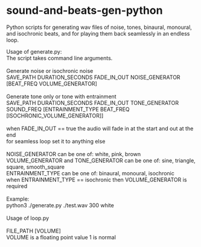 # sound-and-beats-gen-python
Python scripts for generating wav files of noise, tones, binaural, monoural, and isochronic beats, and for playing them back seamlessly in an endless loop.

Usage of generate.py:<br/>
The script takes command line arguments.<br/><br/>
Generate noise or isochronic noise<br/>
SAVE_PATH DURATION_SECONDS FADE_IN_OUT NOISE_GENERATOR [BEAT_FREQ VOLUME_GENERATOR]<br/><br/>
Generate tone only or tone with entrainment<br/>
SAVE_PATH DURATION_SECONDS FADE_IN_OUT TONE_GENERATOR SOUND_FREQ [ENTRAINMENT_TYPE BEAT_FREQ [ISOCHRONIC_VOLUME_GENERATOR]]<br/><br/>
when FADE_IN_OUT == true the audio will fade in at the start and out at the end<br/>
for seamless loop set it to anything else<br/><br/>
NOISE_GENERATOR can be one of: white, pink, brown<br/>
VOLUME_GENERATOR and TONE_GENERATOR can be one of: sine, triangle, square, smooth_square<br/>
ENTRAINMENT_TYPE can be one of: binaural, monoural, isochronic<br/>
when ENTRAINMENT_TYPE == isochronic then VOLUME_GENERATOR is required<br/><br/>
Example:<br/>
python3 ./generate.py ./test.wav 300 white<br/><br/>
Usage of loop.py<br/><br/>
FILE_PATH [VOLUME]<br/>
VOLUME is a floating point value 1 is normal
